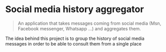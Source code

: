 # Social media history aggregator
> An application that takes messages coming from social media 
> (Msn, Facebook messenger, Whatsapp ...) and aggregates them.

The idea behind this project is to group the history of social media messages 
in order to be able to consult them from a single place 